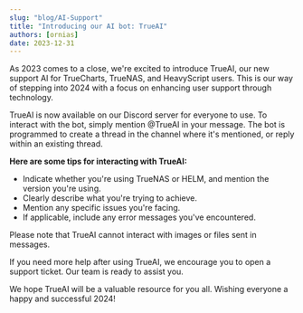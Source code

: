 ```yaml
---
slug: "blog/AI-Support"
title: "Introducing our AI bot: TrueAI"
authors: [ornias]
date: 2023-12-31
---
```


As 2023 comes to a close, we're excited to introduce TrueAI, our new support AI for TrueCharts, TrueNAS, and HeavyScript users. This is our way of stepping into 2024 with a focus on enhancing user support through technology.

TrueAI is now available on our Discord server for everyone to use. To interact with the bot, simply mention @TrueAI in your message. The bot is programmed to create a thread in the channel where it's mentioned, or reply within an existing thread.

**Here are some tips for interacting with TrueAI:**

- Indicate whether you're using TrueNAS or HELM, and mention the version you're using.
- Clearly describe what you're trying to achieve.
- Mention any specific issues you're facing.
- If applicable, include any error messages you've encountered.

Please note that TrueAI cannot interact with images or files sent in messages.

If you need more help after using TrueAI, we encourage you to open a support ticket. Our team is ready to assist you.

We hope TrueAI will be a valuable resource for you all. Wishing everyone a happy and successful 2024!
